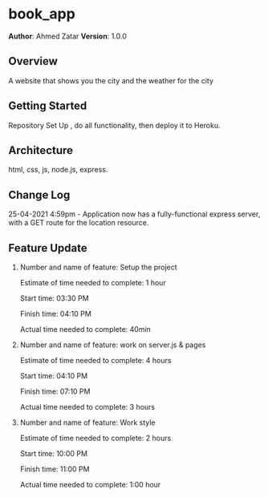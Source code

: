# book_app

**Author**: Ahmed Zatar
**Version**: 1.0.0 

## Overview
A website that shows you the city and the weather for the city

## Getting Started
Repository Set Up , do all functionality, then deploy it to Heroku. 

## Architecture
html, css, js, node.js, express.

## Change Log


25-04-2021 4:59pm - Application now has a fully-functional express server, with a GET route for the location resource.


## Feature Update

1. Number and name of feature: Setup the project

    Estimate of time needed to complete: 1 hour

    Start time: 03:30 PM

    Finish time: 04:10 PM

    Actual time needed to complete: 40min

2. Number and name of feature: work on server.js & pages

    Estimate of time needed to complete: 4 hours

    Start time: 04:10 PM

    Finish time: 07:10 PM

    Actual time needed to complete: 3 hours

3. Number and name of feature: Work style

    Estimate of time needed to complete: 2 hours

    Start time: 10:00 PM

    Finish time: 11:00 PM

    Actual time needed to complete: 1:00 hour

